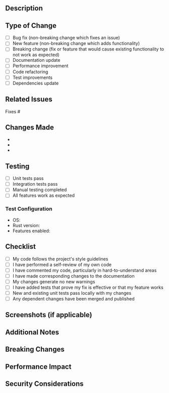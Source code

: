 ## Description

<!-- Provide a brief description of the changes in this PR -->

## Type of Change

<!-- Mark the relevant option with an "x" -->

- [ ] Bug fix (non-breaking change which fixes an issue)
- [ ] New feature (non-breaking change which adds functionality)
- [ ] Breaking change (fix or feature that would cause existing functionality to not work as expected)
- [ ] Documentation update
- [ ] Performance improvement
- [ ] Code refactoring
- [ ] Test improvements
- [ ] Dependencies update

## Related Issues

<!-- Link to any related issues using "Fixes #123" or "Closes #123" -->

Fixes #

## Changes Made

<!-- List the main changes made in this PR -->

- 
- 
- 

## Testing

<!-- Describe the tests you ran to verify your changes -->

- [ ] Unit tests pass
- [ ] Integration tests pass
- [ ] Manual testing completed
- [ ] All features work as expected

### Test Configuration

<!-- If applicable, describe any special test configuration -->

- OS: 
- Rust version: 
- Features enabled: 

## Checklist

<!-- Mark completed items with an "x" -->

- [ ] My code follows the project's style guidelines
- [ ] I have performed a self-review of my own code
- [ ] I have commented my code, particularly in hard-to-understand areas
- [ ] I have made corresponding changes to the documentation
- [ ] My changes generate no new warnings
- [ ] I have added tests that prove my fix is effective or that my feature works
- [ ] New and existing unit tests pass locally with my changes
- [ ] Any dependent changes have been merged and published

## Screenshots (if applicable)

<!-- Add screenshots to help explain your changes -->

## Additional Notes

<!-- Add any additional notes or context about the PR -->

## Breaking Changes

<!-- If this is a breaking change, describe what breaks and how to migrate -->

## Performance Impact

<!-- If applicable, describe any performance impact -->

## Security Considerations

<!-- If applicable, describe any security considerations -->
